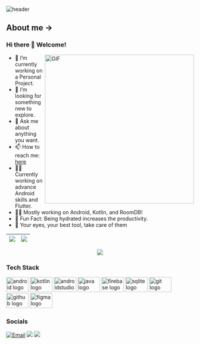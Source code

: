 ![header](https://capsule-render.vercel.app/api?type=waving&color=gradient&height=200&section=header&text=Hey!%20How%20you%20doin?&animation=twinkling&fontSize=40)

## About me ->
### Hi there 👋 Welcome!
<!--
**Ankush9310/Ankush9310** is a ✨ _special_ ✨ repository because its `README.md` (this file) appears on your GitHub profile.

Here are some ideas to get you started


- 🔭 I’m currently working on ...
- 🌱 I’m currently learning ...
- 👯 I’m looking to collaborate on ...
- 🤔 I’m looking for help with ...
- 💬 Ask me about ...
- 📫 How to reach me: ...
- 😄 Pronouns: ...
- ⚡ Fun fact: ...
-->

<img align="right" alt="GIF" src="https://media0.giphy.com/media/xUA7bdpLxQhsSQdyog/giphy.gif" width="400px" />

- 🔭 I’m currently working on a Personal Project.
- 🤔 I’m looking for something new to explore.
- 💬 Ask me about anything you want.
- 📫 How to reach me: [here](mailto:chaudharyankush9310@gmail.com)
- 🧙‍♂️ Currently working on advance Android skills and Flutter.
- 👨‍💻 Mostly working on Android, Kotlin,  and RoomDB!
- 🎨 Fun Fact: Being hydrated increases the productivity.
- 🌱 Your eyes, your best tool, take care of them

<!--
- 👯 And Many More...
-->


|<img src="https://github-readme-streak-stats.herokuapp.com/?user=Ankush9310&&theme=highcontrast&&show_icons=true"/>|<img src="https://github-readme-stats.vercel.app/api?username=Ankush9310&&theme=highcontrast&&show_icons=true&&hide_border=false&&count_private=true&include_all_commits=true"/>|
|---|---|

<p align="center">
  <img src="https://github-readme-stats.vercel.app/api/top-langs/?username=Ankush9310&show_icons=true&layout=compact&theme=vue"/>
</p>

### Tech Stack
<div align="left">
  <img src="https://cdn.jsdelivr.net/gh/devicons/devicon/icons/android/android-original.svg" height="40" width="60" alt="android logo"  />
  <img src="https://cdn.jsdelivr.net/gh/devicons/devicon/icons/kotlin/kotlin-original.svg" height="40" width="60" alt="kotlin logo"  />
  <img src="https://cdn.jsdelivr.net/gh/devicons/devicon/icons/androidstudio/androidstudio-original.svg" height="40" width="60" alt="androidstudio logo" />
  <img src="https://cdn.jsdelivr.net/gh/devicons/devicon/icons/java/java-original.svg" height="40" width="60" alt="java logo"  />
  <img src="https://cdn.jsdelivr.net/gh/devicons/devicon/icons/firebase/firebase-plain.svg" height="40" width="60" alt="firebase logo"  />
  <img src="https://cdn.jsdelivr.net/gh/devicons/devicon/icons/sqlite/sqlite-original.svg" height="40" width="60" alt="sqlite logo" />
  <img src="https://cdn.jsdelivr.net/gh/devicons/devicon/icons/git/git-original.svg" height="40" width="60" alt="git logo"  />
  <img src="https://cdn.jsdelivr.net/gh/devicons/devicon/icons/github/github-original.svg" height="40" width="60" alt="github logo"  />
  <img src="https://cdn.jsdelivr.net/gh/devicons/devicon/icons/figma/figma-original.svg" height="40" width="60" alt="figma logo"  />
</div>

### Socials
[![Email](https://img.shields.io/badge/Gmail-D14836?style=for-the-badge&logo=gmail&logoColor=white)](mailto:chaudharyankush9310@gmail.com)
[![](https://img.shields.io/badge/LinkedIn-0077B5?style=for-the-badge&logo=linkedin&logoColor=white)](https://www.linkedin.com/in/ankush-chaudhary-9310a/")
[![](https://img.shields.io/badge/Instagram-purple?style=for-the-badge&logo=instagram&logoColor=white)](https://www.instagram.com/ankush.chaudhary.93/)

<!--
<p align="center"> 
<img src="https://profile-counter.glitch.me/Ankush9310/count.svg" alt="Visitor Count" align="center" />
</p>
-->
